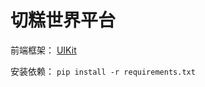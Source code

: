# 切糕世界平台


前端框架：
[UIKit](https://getuikit.com/docs/introduction)

安装依赖：
`pip install -r requirements.txt`